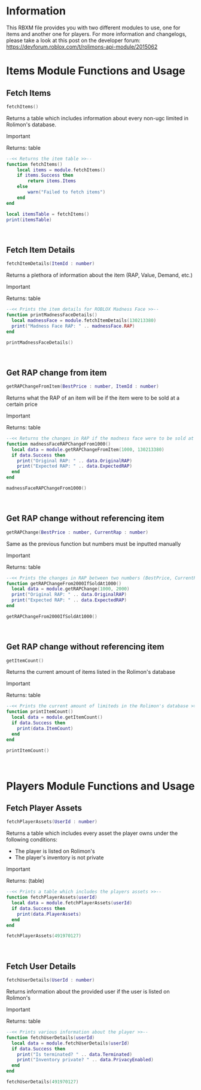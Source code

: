 # Information
This RBXM file provides you with two different modules to use, one for items and another one for players. For more information and changelogs, please take a look at this post on the developer forum:
https://devforum.roblox.com/t/rolimons-api-module/2015062

# Items Module Functions and Usage

## Fetch Items
~~~lua
fetchItems()
~~~
Returns a table which includes information about every non-ugc limited in Rolimon's database.
>[!IMPORTANT]
>Returns: table
~~~lua
--<< Returns the item table >>--
function fetchItems()
	local items = module.fetchItems()
	if items.Success then
		return items.Items
	else
		warn("Failed to fetch items")
	end
end

local itemsTable = fetchItems()
print(itemsTable)
~~~
<br>

## Fetch Item Details
~~~lua
fetchItemDetails(ItemId : number)
~~~
Returns a plethora of information about the item (RAP, Value, Demand, etc.)
>[!IMPORTANT]
>Returns: table
~~~lua
--<< Prints the item details for ROBLOX Madness Face >>--
function printMadnessFaceDetails()
  local madnessFace = module.fetchItemDetails(130213380)
  print("Madness Face RAP: " .. madnessFace.RAP)
end

printMadnessFaceDetails()
~~~
<br>

## Get RAP change from item
~~~lua
getRAPChangeFromItem(BestPrice : number, ItemId : number)
~~~
Returns what the RAP of an item will be if the item were to be sold at a certain price
>[!IMPORTANT]
>Returns: table
~~~lua
--<< Returns the changes in RAP if the madness face were to be sold at 1,000 robux >>--
function madnessFaceRAPChangeFrom1000()
  local data = module.getRAPChangeFromItem(1000, 130213380)
  if data.Success then
    print("Original RAP: " .. data.OriginalRAP)
    print("Expected RAP: " .. data.ExpectedRAP)
  end
end

madnessFaceRAPChangeFrom1000()
~~~
<br>

## Get RAP change without referencing item
~~~lua
getRAPChange(BestPrice : number, CurrentRap : number)
~~~
Same as the previous function but numbers must be inputted manually
>[!IMPORTANT]
>Returns: table
~~~lua
--<< Prints the changes in RAP between two numbers (BestPrice, CurrentRAP) >>--
function getRAPChangeFrom2000IfSoldAt1000()
  local data = module.getRAPChange(1000, 2000)
  print("Original RAP: " .. data.OriginalRAP)
  print("Expected RAP: " .. data.ExpectedRAP)
end

getRAPChangeFrom2000IfSoldAt1000()
~~~
<br>

## Get RAP change without referencing item
~~~lua
getItemCount()
~~~
Returns the current amount of items listed in the Rolimon's database
>[!IMPORTANT]
>Returns: table
~~~lua
--<< Prints the current amount of limiteds in the Rolimon's database >>--
function printItemCount()
  local data = module.getItemCount()
  if data.Success then
    print(data.ItemCount)
  end
end

printItemCount()
~~~
<br>

# Players Module Functions and Usage

## Fetch Player Assets
~~~lua
fetchPlayerAssets(UserId : number)
~~~
Returns a table which includes every asset the player owns under the following conditions:
- The player is listed on Rolimon's
- The player's inventory is not private
>[!IMPORTANT]
>Returns: (table)
~~~lua
--<< Prints a table which includes the players assets >>--
function fetchPlayerAssets(userId)
  local data = module.fetchPlayerAssets(userId)
  if data.Success then
    print(data.PlayerAssets)
  end
end

fetchPlayerAssets(491970127)
~~~
<br>

## Fetch User Details
~~~lua
fetchUserDetails(UserId : number)
~~~
Returns information about the provided user if the user is listed on Rolimon's
>[!IMPORTANT]
>Returns: table
~~~lua
--<< Prints various information about the player >>--
function fetchUserDetails(userId)
  local data = module.fetchUserDetails(userId)
  if data.Success then
    print("Is terminated? " .. data.Terminated)		
    print("Inventory private? " .. data.PrivacyEnabled)
  end
end

fetchUserDetails(491970127)
~~~
<br>
